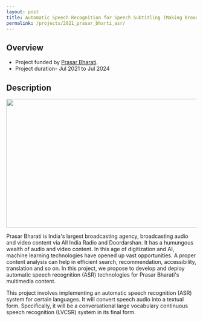 ```yaml
---
layout: post
title: Automatic Speech Recognition for Speech Subtitling (Making Broadcast Content in various Indian Languages Accessible)
permalink: /projects/2021_prasar_bharti_asr/
---
```


## Overview

  - Project funded by [Prasar Bharati](https://prasarbharati.gov.in/).
  - Project duration- Jul 2021 to Jul 2024

## Description

<img class="img-cover mb-3" src="https://raw.githubusercontent.com/vipular/vipular.github.io/gh-pages/assets/img/asr_image.png" width="800" height="340">
<br />

Prasar Bharati is India's largest broadcasting agency, broadcasting audio and video content via All India Radio and Doordarshan. It has a humungous wealth of audio and video content. In this age of digitization and AI, machine learning technologies have opened up vast opportunities. A proper content analysis can help in efficient search, recommendation, accessibility, translation and so on. In this project, we propose to develop and deploy automatic speech recognition (ASR) technologies for Prasar Bharati's multimedia content.

This project involves implementing an automatic speech recognition (ASR) system for certain languages. It will convert speech audio into a textual form. Specifically, it will be a conversational large vocabulary continuous speech recognition (LVCSR) system in its final form.
<!-- 
## Publications
- Bansal, Vansh, Nagarathna Ravi, Thishyam Raj, and Vipul Arora, "Parturition Hindi Speech Dataset for Automatic Speech Recognition", In 2022 National Conference on Communications (NCC), 2023. -->
